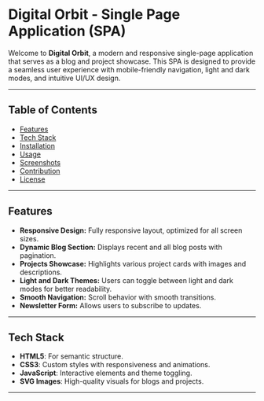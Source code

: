 # Digital Orbit - Single Page Application (SPA)

Welcome to **Digital Orbit**, a modern and responsive single-page application that serves as a blog and project showcase. This SPA is designed to provide a seamless user experience with mobile-friendly navigation, light and dark modes, and intuitive UI/UX design.

---

## **Table of Contents**
- [Features](#features)
- [Tech Stack](#tech-stack)
- [Installation](#installation)
- [Usage](#usage)
- [Screenshots](#screenshots)
- [Contribution](#contribution)
- [License](#license)

---

## **Features**
- **Responsive Design:** Fully responsive layout, optimized for all screen sizes.
- **Dynamic Blog Section:** Displays recent and all blog posts with pagination.
- **Projects Showcase:** Highlights various project cards with images and descriptions.
- **Light and Dark Themes:** Users can toggle between light and dark modes for better readability.
- **Smooth Navigation:** Scroll behavior with smooth transitions.
- **Newsletter Form:** Allows users to subscribe to updates.

---

## **Tech Stack**
- **HTML5**: For semantic structure.
- **CSS3**: Custom styles with responsiveness and animations.
- **JavaScript**: Interactive elements and theme toggling.
- **SVG Images**: High-quality visuals for blogs and projects.

---

